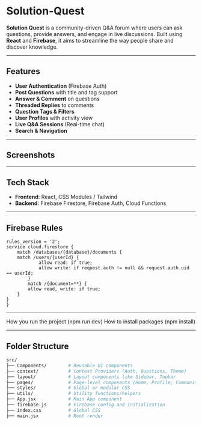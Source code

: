 # Solution-Quest

**Solution Quest** is a community-driven Q&A forum where users can ask questions, provide answers, and engage in live discussions. Built using **React** and **Firebase**, it aims to streamline the way people share and discover knowledge.

---

## Features

- **User Authentication** (Firebase Auth)
- **Post Questions** with title and tag support
- **Answer & Comment** on questions
- **Threaded Replies** to comments
- **Question Tags & Filters**
- **User Profiles** with activity view
- **Live Q&A Sessions** (Real-time chat)
- **Search & Navigation**

---

## Screenshots

---

## Tech Stack

- **Frontend**: React, CSS Modules / Tailwind
- **Backend**: Firebase Firestore, Firebase Auth, Cloud Functions

---

## Firebase Rules

    rules_version = '2';
    service cloud.firestore {
        match /databases/{database}/documents {
        match /users/{userId} {
                allow read: if true;
                allow write: if request.auth != null && request.auth.uid == userId;
            }
            match /{document=**} {
            allow read, write: if true;
        }
    }
    }

---

How you run the project (npm run dev)
How to install packages (npm install)

---

## Folder Structure

```bash
src/
├── Components/        # Reusable UI components
├── context/           # Context Providers (Auth, Questions, Theme)
├── layout/            # Layout components like Sidebar, Topbar
├── pages/             # Page-level components (Home, Profile, Community)
├── styles/            # Global or modular CSS
├── utils/             # Utility functions/helpers
├── App.jsx            # Main App component
├── firebase.js        # Firebase config and initialization
├── index.css          # Global CSS
├── main.jsx           # Root render